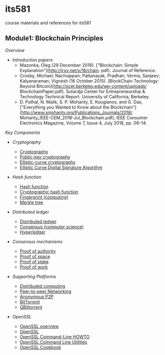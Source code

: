 # its581
course materials and references for its581

## Module1: Blockchain Principles

_*Overview*_

* _Introduction papers_
  * Mazonka, Oleg (29 December 2016). ["Blockchain: Simple Explanation"](http://jrxv.net/x/16/chain.  pdf). Journal of Reference.
  * Crosby, Michael; Nachiappan; Pattanayak, Pradhan; Verma, Sanjeev; Kalyanaraman, Vignesh (16   October 2015). [BlockChain Technology: Beyond Bitcoin](http://scet.berkeley.edu/wp-content/uploads/  BlockchainPaper.pdf). Sutardja Center for Entrepreneurship & Technology Technical Report. University   of California, Berkeley.
  * D. Puthal, N. Malik, S. P. Mohanty, E. Kougianos, and G. Das, ["Everything you Wanted to Know   about the Blockchain"](http://www.smohanty.org/Publications_Journals/2018/  Mohanty\_IEEE-CEM_2018-Jul\_Blockchain.pdf), IEEE Consumer Electronics Magazine, Volume 7, Issue 4,   July 2018, pp. 06–14.

_*Key Components*_

* _Cryptography_
  * [Cryptography](https://en.wikipedia.org/wiki/Cryptography)
  * [Public-key cryptography](https://en.wikipedia.org/wiki/Public-key\_cryptography)
  * [Elliptic-curve cryptography](https://en.wikipedia.org/wiki/Elliptic-curve\_cryptography)
  * [Elliptic Curve Digital Signature Algorithm](https://en.wikipedia.org/wiki/Elliptic\_Curve\_Digital\_Signature\_Algorithm)

* _Hash function_
  * [Hash function](https://en.wikipedia.org/wiki/Hash\_function)
  * [Cryptographic hash function](https://en.wikipedia.org/wiki/Cryptographic\_hash\_function)
  * [Fingerprint (computing)](https://en.wikipedia.org/wiki/Fingerprint\_\(computing\))
  * [Merkle tree](https://en.wikipedia.org/wiki/Merkle\_tree)

* _Distributed ledger_
  * [Distributed ledger](https://en.wikipedia.org/wiki/Distributed\_ledger)
  * [Consensus (computer science)](https://en.wikipedia.org/wiki/Consensus\_\(computer\_science\))
  * [Hyperledger](https://en.wikipedia.org/wiki/Hyperledger)

* _Consensus mechanisms_
  * [Proof of authority](https://en.wikipedia.org/wiki/Proof\_of\_authority)
  * [Proof of space](https://en.wikipedia.org/wiki/Proof\_of\_space)
  * [Proof of stake](https://en.wikipedia.org/wiki/Proof\_of\_stake)
  * [Proof of work](https://en.wikipedia.org/wiki/Proof\_of\_work)

* _Supporting Platforms_
  * [Distributed computing](https://en.wikipedia.org/wiki/Distributed\_computing)
  * [Peer-to-peer Networking](https://en.wikipedia.org/wiki/Peer-to-peer)
  * [Anonymous P2P](https://en.wikipedia.org/wiki/Anonymous\_P2P)  
  * [BitTorrent](https://en.wikipedia.org/wiki/BitTorrent)
  * [QBittorrent](https://en.wikipedia.org/wiki/QBittorrent)

* _OpenSSL_
  * [OpenSSL overview](https://en.wikipedia.org/wiki/OpenSSL)
  * [OpenSSL](https://www.openssl.org/)
  * [OpenSSL Command-Line HOWTO](https://www.madboa.com/geek/openssl/)
  * [OpenSSL Command Line Utilities](https://wiki.openssl.org/index.php/Command\_Line\_Utilities)
  * [OpenSSL Cookbook](https://www.feistyduck.com/books/openssl-cookbook/)  
